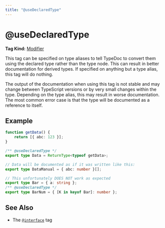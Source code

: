 ```yaml
---
title: "@useDeclaredType"
---
```


# @useDeclaredType

**Tag Kind:** [Modifier](../tags.md#Modifier-Tags) <br>

This tag can be specified on type aliases to tell TypeDoc to convert them
using the declared type rather than the type node. This can result in better
documentation for derived types. If specified on anything but a type alias,
this tag will do nothing.

The output of the documentation when using this tag is not stable and may change
between TypeScript versions or by very small changes within the type. Depending
on the type alias, this may result in worse documentation. The most common error
case is that the type will be documented as a reference to itself.

## Example

```ts
function getData() {
    return [{ abc: 123 }];
}

/** @useDeclaredType */
export type Data = ReturnType<typeof getData>;

// Data will be documented as if it was written like this:
export type DataManual = { abc: number }[];

// This unfortunately DOES NOT work as expected
export type Bar = { a: string };
/** @useDeclaredType */
export type BarNum = { [K in keyof Bar]: number };
```

## See Also

-   The [`@interface`](interface.md) tag
